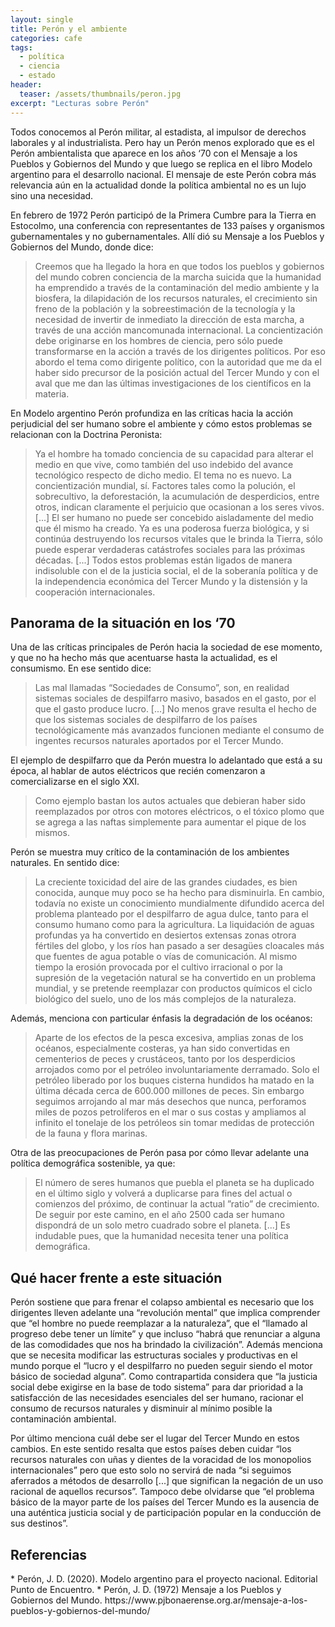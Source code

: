 ```yaml
---
layout: single
title: Perón y el ambiente
categories: cafe
tags:
  - política
  - ciencia
  - estado
header:
  teaser: /assets/thumbnails/peron.jpg
excerpt: "Lecturas sobre Perón"
---
```


Todos conocemos al Perón militar, al estadista, al impulsor de derechos laborales y al industrialista. Pero hay un Perón menos explorado que es el Perón ambientalista que aparece en los años ‘70 con el Mensaje a los Pueblos y Gobiernos del Mundo y que luego se replica en el libro Modelo argentino para el desarrollo nacional. El mensaje de este Perón cobra más relevancia aún en la actualidad donde la política ambiental no es un lujo sino una necesidad.

En febrero de 1972 Perón participó de la Primera Cumbre para la Tierra en Estocolmo, una conferencia con representantes de 133 países y organismos gubernamentales y no gubernamentales. Allí dió su Mensaje a los Pueblos y Gobiernos del Mundo, donde dice:

>Creemos que ha llegado la hora en que todos los pueblos y gobiernos del mundo cobren conciencia de la marcha suicida que la humanidad ha emprendido a través de la contaminación del medio ambiente y la biosfera, la dilapidación de los recursos naturales, el crecimiento sin freno de la población y la sobreestimación de la tecnología y la necesidad de invertir de inmediato la dirección de esta marcha, a través de una acción mancomunada internacional.
La concientización debe originarse en los hombres de ciencia, pero sólo puede transformarse en la acción a través de los dirigentes políticos. Por eso abordo el tema como dirigente político, con la autoridad que me da el haber sido precursor de la posición actual del Tercer Mundo y con el aval que me dan las últimas investigaciones de los científicos en la materia.

En Modelo argentino Perón profundiza en las críticas hacia la acción perjudicial del ser humano sobre el ambiente y cómo estos problemas se relacionan con la Doctrina Peronista:

>Ya el hombre ha tomado conciencia de su capacidad para alterar el medio en que vive, como también del uso indebido del avance tecnológico respecto de dicho medio. El tema no es nuevo. La concientización mundial, sí. Factores tales como la polución, el sobrecultivo, la deforestación, la acumulación de desperdicios, entre otros, indican claramente el perjuicio que ocasionan a los seres vivos.
[...]
El ser humano no puede ser concebido aisladamente del medio que él mismo ha creado. Ya es una poderosa fuerza biológica, y si continúa destruyendo los recursos vitales que le brinda la Tierra, sólo puede esperar verdaderas catástrofes sociales para las próximas décadas. [...] Todos estos problemas están ligados de manera indisoluble con el de la justicia social, el de la soberanía política y de la independencia económica del Tercer Mundo y la distensión y la cooperación internacionales.

<h2>Panorama de la situación en los ‘70</h2>
Una de las críticas principales de Perón hacia la sociedad de ese momento, y que no ha hecho más que acentuarse hasta la actualidad, es el consumismo. En ese sentido dice:

>Las mal llamadas “Sociedades de Consumo”, son, en realidad sistemas sociales de despilfarro masivo, basados en el gasto, por el que el gasto produce lucro. 
[...]
No menos grave resulta el hecho de que los sistemas sociales de despilfarro de los países tecnológicamente más avanzados funcionen mediante el consumo de ingentes recursos naturales aportados por el Tercer Mundo. 

El ejemplo de despilfarro que da Perón muestra lo adelantado que está a su época, al hablar de autos eléctricos que recién comenzaron a  comercializarse en el siglo XXI.

>Como ejemplo bastan los autos actuales que debieran haber sido reemplazados por otros con motores eléctricos, o el tóxico plomo que se agrega a las naftas simplemente para aumentar el pique de los mismos.

Perón se muestra muy crítico de la contaminación de los ambientes naturales. En sentido dice:

>La creciente toxicidad del aire de las grandes ciudades, es bien conocida, aunque muy poco se ha hecho para disminuirla. En cambio, todavía no existe un conocimiento mundialmente difundido acerca del problema planteado por el despilfarro de agua dulce, tanto para el consumo humano como para la agricultura. La liquidación de aguas profundas ya ha convertido en desiertos extensas zonas otrora fértiles del globo, y los ríos han pasado a ser desagües cloacales más que fuentes de agua potable o vías de comunicación. Al mismo tiempo la erosión provocada por el cultivo irracional o por la supresión de la vegetación natural se ha convertido en un problema mundial, y se pretende reemplazar con productos químicos el ciclo biológico del suelo, uno de los más complejos de la naturaleza.

Además, menciona con particular énfasis la degradación de los océanos:

>Aparte de los efectos de la pesca excesiva, amplias zonas de los océanos, especialmente costeras, ya han sido convertidas en cementerios de peces y crustáceos, tanto por los desperdicios arrojados como por el petróleo involuntariamente derramado. Solo el petróleo liberado por los buques cisterna hundidos ha matado en la última década cerca de 600.000 millones de peces. Sin embargo seguimos arrojando al mar más desechos que nunca, perforamos miles de pozos petrolíferos en el mar o sus costas y ampliamos al infinito el tonelaje de los petróleos sin tomar medidas de protección de la fauna y flora marinas.

Otra de las preocupaciones de Perón pasa por cómo llevar adelante una política demográfica sostenible, ya que: 

>El número de seres humanos que puebla el planeta se ha duplicado en el último siglo y volverá a duplicarse para fines del actual o comienzos del próximo, de continuar la actual ”ratio” de crecimiento. De seguir por este camino, en el año 2500 cada ser humano dispondrá de un solo metro cuadrado sobre el planeta. [...] Es indudable pues, que la humanidad necesita tener una política demográfica.

<h2>Qué hacer frente a este situación</h2>
Perón sostiene que para frenar el colapso ambiental  es necesario que los dirigentes lleven adelante una “revolución mental” que implica comprender que “el hombre no puede reemplazar a la naturaleza”, que el “llamado al progreso debe tener un límite” y que incluso “habrá que renunciar a alguna de las comodidades que nos ha brindado la civilización”. Además menciona que se necesita modificar las estructuras sociales y productivas en el mundo porque el “lucro y el despilfarro no pueden seguir siendo el motor básico de sociedad alguna”. Como contrapartida considera que “la justicia social debe exigirse en la base de todo sistema” para dar prioridad a la satisfacción de las necesidades esenciales del ser humano, racionar el consumo de recursos naturales y disminuir al mínimo posible la contaminación ambiental.

Por último menciona cuál debe ser el lugar del Tercer Mundo en estos cambios. En este sentido resalta que estos países deben cuidar “los recursos naturales con uñas y dientes de la voracidad de los monopolios internacionales” pero que esto solo no servirá de nada “si seguimos aferrados a métodos de desarrollo [...] que significan la negación de un uso racional de aquellos recursos”. Tampoco debe olvidarse que “el problema básico de la mayor parte de los países del Tercer Mundo es la ausencia de una auténtica justicia social y de participación popular en la conducción de sus destinos”.

<h2>Referencias</h2>
* Perón, J. D. (2020). Modelo argentino para el proyecto nacional. Editorial Punto de Encuentro.
* Perón, J. D. (1972) Mensaje a los Pueblos y Gobiernos del Mundo. https://www.pjbonaerense.org.ar/mensaje-a-los-pueblos-y-gobiernos-del-mundo/
